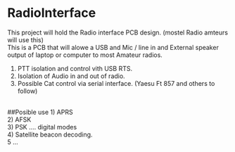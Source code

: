# RadioInterface
This project will hold the Radio interface PCB design. (mostel Radio amteurs will use this)<br>
This is a PCB that will alowe a USB and Mic / line in and External speaker output of laptop or computer to most Amateur radios.<br>
1) PTT isolation and control vith USB RTS.<br>
2) Isolation of Audio in and out of radio. <br>
3) Possible Cat control via serial interface. (Yaesu Ft 857 and others to follow)<br>
<br>
##Posible use 
1) APRS<br>
2) AFSK<br>
3) PSK .... digital modes<br>
4) Satellite beacon decoding.<br>
5 ... <br>

